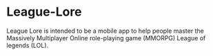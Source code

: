 # League-Lore
League Lore is intended to be a mobile app to help people master the Massively Multiplayer Online role-playing game (MMORPG) League of legends (LOL). 
